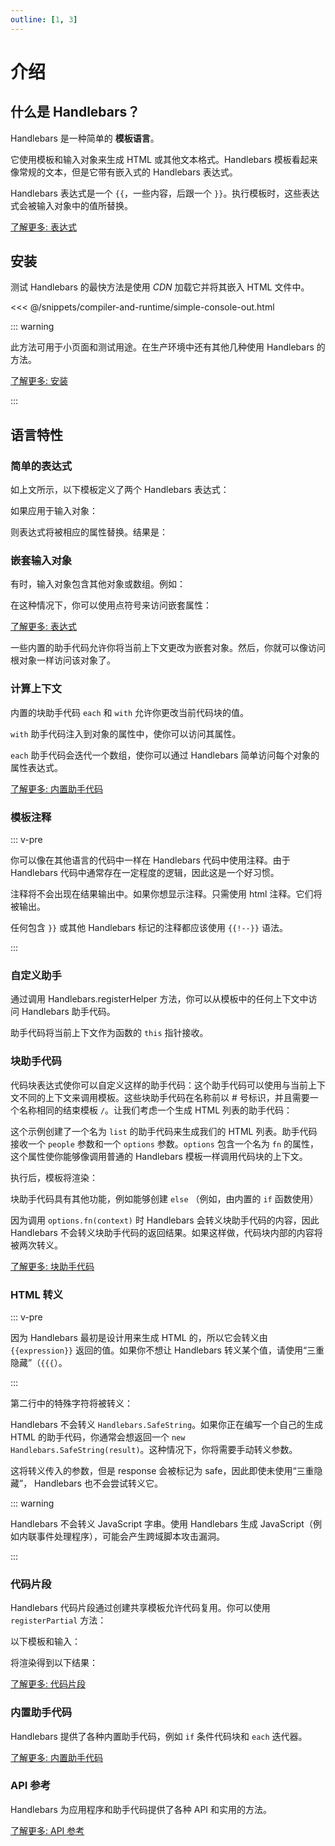 ```yaml
---
outline: [1, 3]
---
```


# 介绍

## 什么是 Handlebars？

Handlebars 是一种简单的 **模板语言**。

它使用模板和输入对象来生成 HTML 或其他文本格式。Handlebars 模板看起来像常规的文本，但是它带有嵌入式的 Handlebars 表达式。

<Example examplePage="/zh/examples/simple-expressions" show="template"/>

Handlebars 表达式是一个 <span v-pre>`{{`</span>，一些内容，后跟一个
`}}`。执行模板时，这些表达式会被输入对象中的值所替换。

[了解更多: 表达式](expressions.md)

## 安装

测试 Handlebars 的最快方法是使用 _CDN_ 加载它并将其嵌入 HTML 文件中。

<<< @/snippets/compiler-and-runtime/simple-console-out.html

::: warning

此方法可用于小页面和测试用途。在生产环境中还有其他几种使用 Handlebars 的方法。

[了解更多: 安装](installation/index.md)

:::

## 语言特性

### 简单的表达式

如上文所示，以下模板定义了两个 Handlebars 表达式：

<Example examplePage="/zh/examples/simple-expressions" show="template"/>

如果应用于输入对象：

<Example examplePage="/zh/examples/simple-expressions" show="input"/>

则表达式将被相应的属性替换。结果是：

<Example examplePage="/zh/examples/simple-expressions" show="output"/>

### 嵌套输入对象

有时，输入对象包含其他对象或数组。例如：

<Example examplePage="/zh/examples/path-expressions-dot" show="input" />

在这种情况下，你可以使用点符号来访问嵌套属性：

<Example examplePage="/zh/examples/path-expressions-dot" show="template"/>

[了解更多: 表达式](expressions.md)

一些内置的助手代码允许你将当前上下文更改为嵌套对象。然后，你就可以像访问根对象一样访问该对象了。

### 计算上下文

内置的块助手代码 `each` 和 `with` 允许你更改当前代码块的值。

`with` 助手代码注入到对象的属性中，使你可以访问其属性。

<Flex>
<Example examplePage="/zh/examples/builtin-helper-with-block" show="template"/>
<Example examplePage="/zh/examples/builtin-helper-with-block" show="input"/>
</Flex>

`each` 助手代码会迭代一个数组，使你可以通过 Handlebars 简单访问每个对象的属性表达式。

<Flex>
<Example examplePage="/zh/examples/builtin-helper-each-block" show="template"/>
<Example examplePage="/zh/examples/builtin-helper-each-block" show="input"/>
</Flex>

[了解更多: 内置助手代码](builtin-helpers.md)

### 模板注释

::: v-pre

你可以像在其他语言的代码中一样在 Handlebars 代码中使用注释。由于 Handlebars 代码中通常存在一定程度的逻辑，因此这是一个好习惯。

注释将不会出现在结果输出中。如果你想显示注释。只需使用 html 注释。它们将被输出。

任何包含 `}}` 或其他 Handlebars 标记的注释都应该使用 `{{!--}}` 语法。

:::

<Example examplePage="/zh/examples/comments" show="template"/>

### 自定义助手

通过调用 Handlebars.registerHelper 方法，你可以从模板中的任何上下文中访问 Handlebars 助手代码。

<Flex>
<Example examplePage="/zh/examples/helper-simple" show="template" />
<Example examplePage="/zh/examples/helper-simple" show="preparationScript" />
</Flex>

助手代码将当前上下文作为函数的 `this` 指针接收。

<Flex>
<Example examplePage="/zh/examples/helper-this-context" show="template" />
<Example examplePage="/zh/examples/helper-this-context" show="preparationScript" />
</Flex>

### 块助手代码

代码块表达式使你可以自定义这样的助手代码：这个助手代码可以使用与当前上下文不同的上下文来调用模板。这些块助手代码在名称前以 # 号标识，并且需要一个名称相同的结束模板
`/`。让我们考虑一个生成 HTML 列表的助手代码：

<Example examplePage="/zh/examples/helper-block" show="preparationScript" />

这个示例创建了一个名为 `list` 的助手代码来生成我们的 HTML 列表。助手代码接收一个 `people` 参数和一个 `options`
参数。`options` 包含一个名为 `fn` 的属性，这个属性使你能够像调用普通的 Handlebars 模板一样调用代码块的上下文。

执行后，模板将渲染：

<Example examplePage="/zh/examples/helper-block" show="output" />

块助手代码具有其他功能，例如能够创建 `else` （例如，由内置的 `if` 函数使用）

因为调用 `options.fn(context)`
时 Handlebars 会转义块助手代码的内容，因此 Handlebars 不会转义块助手代码的返回结果。如果这样做，代码块内部的内容将被两次转义。

[了解更多: 块助手代码](block-helpers.md)

### HTML 转义

::: v-pre

因为 Handlebars 最初是设计用来生成 HTML 的，所以它会转义由 `{{expression}}`
返回的值。如果你不想让 Handlebars 转义某个值，请使用“三重隐藏”（`{{{`）。

:::

<Example examplePage="/zh/examples/html-escaping" show="template" />

第二行中的特殊字符将被转义：

<Example examplePage="/zh/examples/html-escaping" show="output" />

Handlebars 不会转义 `Handlebars.SafeString`。如果你正在编写一个自己的生成 HTML 的助手代码，你通常会想返回一个
`new Handlebars.SafeString(result)`。这种情况下，你将需要手动转义参数。

<Example examplePage="/zh/examples/helper-safestring" show="preparationScript" />

这将转义传入的参数，但是 response 会被标记为 safe，因此即使未使用“三重隐藏”， Handlebars 也不会尝试转义它。

::: warning

Handlebars 不会转义 JavaScript 字串。使用 Handlebars 生成 JavaScript（例如内联事件处理程序），可能会产生跨域脚本攻击漏洞。

:::

### 代码片段

Handlebars 代码片段通过创建共享模板允许代码复用。你可以使用 `registerPartial` 方法：

<Example examplePage="/zh/examples/partials/register" show="preparationScript" />

以下模板和输入：

<Flex>
<Example examplePage="/zh/examples/partials/register" show="template" />
<Example examplePage="/zh/examples/partials/register" show="input" />
</Flex>

将渲染得到以下结果：

<Example examplePage="/zh/examples/partials/register" show="output" />

[了解更多: 代码片段](partials.md)

### 内置助手代码

Handlebars 提供了各种内置助手代码，例如 `if` 条件代码块和 `each` 迭代器。

[了解更多: 内置助手代码](builtin-helpers.md)

### API 参考

Handlebars 为应用程序和助手代码提供了各种 API 和实用的方法。

[了解更多: API 参考](./../api-reference/index.md)
